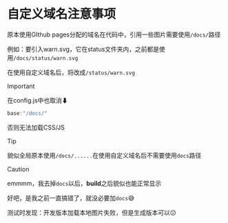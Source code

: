 # 自定义域名注意事项

原本使用GIthub pages分配的域名在代码中，引用一些图片需要使用`/docs/`路径

例如：要引入warn.svg，它在status文件夹内，之前都是使用`/docs/status/warn.svg`

在使用自定义域名后，将改成`/status/warn.svg`

> [!IMPORTANT]
>
> 在config.js中也取消⬇
>
> ```js
> base:"/docs/"
> ```
>
> 否则无法加载CSS/JS

> [!TIP]
>
> 貌似全局原本使用`/docs/......`在使用自定义域名后不需要使用`docs`路径

> [!CAUTION]
>
> emmmm，我去掉`docs`以后，**build**之后貌似也能正常显示
>
> 好吧，是我之前一直搞错了，就没必要加`docs`😅

测试时发现：开发版本加载本地图片失败，但是生成版本可以😕
